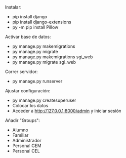 Instalar:
- pip install django
- pip install django-extensions
- py -m pip install Pillow

Activar base de datos:
- py manage.py makemigrations
- py manage.py migrate
- py manage.py makemigrations sgi_web
- py manage.py migrate sgi_web

Correr servidor:
- py manage.py runserver

Ajustar configuración:
- py manage.py createsuperuser
- Colocar los datos
- Acceder a http://127.0.0.1:8000/admin y iniciar sesión

Añadir "Groups":
- Alumno
- Familiar
- Administrador
- Personal CEM
- Personal CEL
